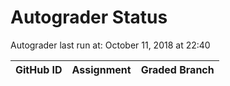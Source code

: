 # Autograder Status
Autograder last run at: October 11, 2018 at 22:40

| GitHub ID | Assignment | Graded Branch |
|-----------|------------|---------------|
